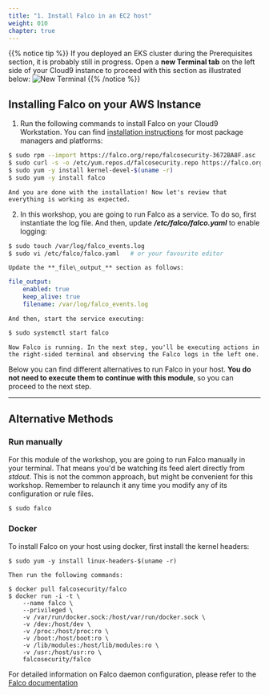```yaml
---
title: "1. Install Falco in an EC2 host"
weight: 010
chapter: true
---
```


{{% notice tip %}}
If you deployed an EKS cluster during the Prerequisites section, it is probably still in progress. Open a **new Terminal tab** on the left side of your Cloud9 instance to proceed with this section as illustrated below:
![New Terminal](../images/new_terminal.png)
{{% /notice %}}

## Installing Falco on your AWS Instance

1. Run the following commands to install Falco on your Cloud9 Workstation. You can find [installation instructions](https://falco.org/docs/getting-started/installation/) for most package managers and platforms:

  ```BASH
$ sudo rpm --import https://falco.org/repo/falcosecurity-3672BA8F.asc
$ sudo curl -s -o /etc/yum.repos.d/falcosecurity.repo https://falco.org/repo/falcosecurity-rpm.repo
$ sudo yum -y install kernel-devel-$(uname -r)
$ sudo yum -y install falco
 
```

    And you are done with the installation! Now let's review that everything is working as expected.

2. In this workshop, you are going to run Falco as a service. To do so, first instantiate the log file. And then, update **_/etc/falco/falco.yaml_** to enable logging:

  ```BASH
$ sudo touch /var/log/falco_events.log
$ sudo vi /etc/falco/falco.yaml   # or your favourite editor
 
```

    Update the **_file\_output_** section as follows:

  ```YAML
file_output:
      enabled: true
      keep_alive: true
      filename: /var/log/falco_events.log
```
  
    And then, start the service executing:

  ```BASH
$ sudo systemctl start falco
 
```

    Now Falco is running. In the next step, you'll be executing actions in the right-sided terminal and observing the Falco logs in the left one. 



<!-- screenshot here -->

Below you can find different alternatives to run Falco in your host. **You do not need to execute them to continue with this module**, so you can proceed to the next step.

---

## Alternative Methods

### Run manually

For this module of the workshop, you are going to run Falco manually in your terminal. That means you'd be watching its feed alert directly from *stdout*. This is not the common approach, but might be convenient for this workshop. Remember to relaunch it any time you modify any of its configuration or rule files. 

```bash
$ sudo falco
```

### Docker

To install Falco on your host using docker, first install the kernel headers:

  ```
$ sudo yum -y install linux-headers-$(uname -r)
```

    Then run the following commands:

  ```
  $ docker pull falcosecurity/falco
  $ docker run -i -t \
      --name falco \
      --privileged \
      -v /var/run/docker.sock:/host/var/run/docker.sock \
      -v /dev:/host/dev \
      -v /proc:/host/proc:ro \
      -v /boot:/host/boot:ro \
      -v /lib/modules:/host/lib/modules:ro \
      -v /usr:/host/usr:ro \
      falcosecurity/falco
  ```

For detailed information on Falco daemon configuration, please refer to the [Falco documentation](https://falco.org/docs/configuration/)
